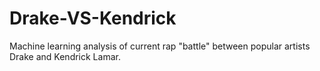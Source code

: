 # Drake-VS-Kendrick
Machine learning analysis of current rap "battle" between popular artists Drake and Kendrick Lamar.
